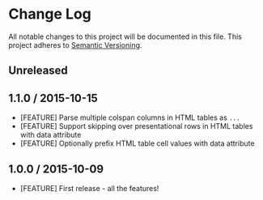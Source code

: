 # Change Log
All notable changes to this project will be documented in this file.
This project adheres to [Semantic Versioning](http://semver.org/).

## Unreleased

## 1.1.0 / 2015-10-15

* [FEATURE] Parse multiple colspan columns in HTML tables as `...`
* [FEATURE] Support skipping over presentational rows in HTML tables with data attribute
* [FEATURE] Optionally prefix HTML table cell values with data attribute

## 1.0.0 / 2015-10-09

* [FEATURE] First release - all the features!
